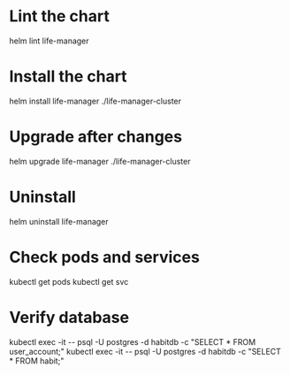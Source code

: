 # Lint the chart
helm lint life-manager

# Install the chart
helm install life-manager ./life-manager-cluster

# Upgrade after changes
helm upgrade life-manager ./life-manager-cluster

# Uninstall
helm uninstall life-manager

# Check pods and services
kubectl get pods
kubectl get svc

# Verify database
kubectl exec -it <postgres-pod> -- psql -U postgres -d habitdb -c "SELECT * FROM user_account;"
kubectl exec -it <postgres-pod> -- psql -U postgres -d habitdb -c "SELECT * FROM habit;"